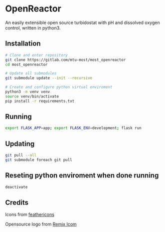 # OpenReactor
An easily extensible open source turbidostat with pH and dissolved oxygen control, written in python3.

## Installation
```bash
# Clone and enter repository
git clone https://gitlab.com/mtu-most/most_openreactor
cd most_openreactor

# Update all submodules
git submodule update --init --recursive

# Create and configure python virtual enviroment
python3 -m venv venv
source venv/bin/activate
pip install -r requirements.txt
```

## Running
```bash
export FLASK_APP=app; export FLASK_ENV=development; flask run
```

## Updating
```bash
git pull --all
git submodule foreach git pull
```

## Reseting python enviroment when done running
```bash
deactivate
```

## Credits
Icons from [feathericons](https://feathericons.com)

Opensource logo from [Remix Icom](https://remixicon.com/)
